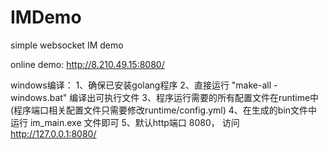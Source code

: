 # IMDemo
simple websocket IM demo

online demo:
http://8.210.49.15:8080/


windows编译：
1、确保已安装golang程序
2、直接运行 "make-all - windows.bat" 编译出可执行文件
3、程序运行需要的所有配置文件在runtime中(程序端口相关配置文件只需要修改runtime/config.yml)
4、在生成的bin文件中运行 im_main.exe 文件即可 
5、默认http端口 8080， 访问 http://127.0.0.1:8080/

